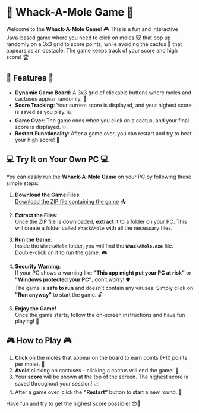 # 🦔 Whack-A-Mole Game 🦔

Welcome to the **Whack-A-Mole Game**! 🎮 This is a fun and interactive Java-based game where you need to click on moles 🐭 that pop up randomly on a 3x3 grid to score points, while avoiding the cactus 🌵 that appears as an obstacle. The game keeps track of your score and high score! 🏆

## 🌟 Features 🌟

- **Dynamic Game Board**: A 3x3 grid of clickable buttons where moles and cactuses appear randomly. 🌱
- **Score Tracking**: Your current score is displayed, and your highest score is saved as you play. 📊
- **Game Over**: The game ends when you click on a cactus, and your final score is displayed. 💥
- **Restart Functionality**: After a game over, you can restart and try to beat your high score! 🔄

## 💻 Try It on Your Own PC 💻

You can easily run the **Whack-A-Mole Game** on your PC by following these simple steps:

1. **Download the Game Files**:  
   [Download the ZIP file containing the game](https://www.dropbox.com/scl/fi/gf4nnt3qlchfnarfpnqc9/WhackAMole.zip?rlkey=oskdhlhsha6net7e4mdu4ok4y&st=e9vk97mr&dl=0) 📥

2. **Extract the Files**:  
   Once the ZIP file is downloaded, **extract** it to a folder on your PC. This will create a folder called `WhackAMole` with all the necessary files.

3. **Run the Game**:  
   Inside the `WhackAMole` folder, you will find the **`WhackAMole.exe`** file. Double-click on it to run the game. 🎮

4. **Security Warning**:  
   If your PC shows a warning like **"This app might put your PC at risk"** or **"Windows protected your PC"**, don’t worry! 🛡️  
   The game is **safe to run** and doesn't contain any viruses. Simply click on **"Run anyway"** to start the game. 🔓

5. **Enjoy the Game!**  
   Once the game starts, follow the on-screen instructions and have fun playing! 🌟

## 🎮 How to Play 🎮

1. **Click** on the moles that appear on the board to earn points (+10 points per mole). 🐾
2. **Avoid** clicking on cactuses – clicking a cactus will end the game! 🚫
3. Your **score** will be shown at the top of the screen. The highest score is saved throughout your session! 📈
4. After a game over, click the **"Restart"** button to start a new round. 🔄

Have fun and try to get the highest score possible! 😎🎉
